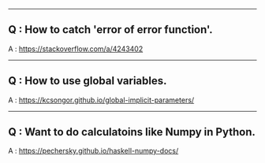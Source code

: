 
---

## Q : How to catch 'error of error function'.

A : https://stackoverflow.com/a/4243402


---

## Q : How to use global variables.

A : https://kcsongor.github.io/global-implicit-parameters/

---

## Q : Want to do calculatoins like Numpy in Python.

A : https://pechersky.github.io/haskell-numpy-docs/





